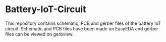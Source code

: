 # Battery-IoT-Circuit

This repository contains schematic, PCB and gerber files of the battery IoT circuit.
Schematic and PCB files have been made on EasyEDA and gerber files can be viewed on gerbview.
